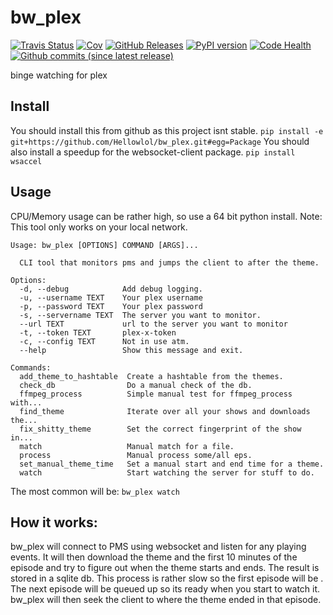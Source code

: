 # bw_plex
[![Travis Status](https://travis-ci.org/Hellowlol/bw_plex.svg?branch=master)](https://travis-ci.org/Hellowlol/bw_plex)
[![Cov](https://codecov.io/gh/hellowlol/bw_plex/branch/master/graph/badge.svg)](https://codecov.io/gh/hellowlol/bw_plex/branch/master)
[![GitHub Releases](https://img.shields.io/github/tag/hellowlol/bw_plex.svg?label=github+release)](https://github.com/hellowlol/bw_plex/releases)
[![PyPI version](https://badge.fury.io/py/bw_plex.svg)](https://pypi.python.org/pypi/bw_plex)
[![Code Health](https://landscape.io/github/Hellowlol/bw_plex/master/landscape.svg?style=flat)](https://landscape.io/github/Hellowlol/bw_plex/master)
[![Github commits (since latest release)](https://img.shields.io/github/commits-since/Hellowlol/bw_plex/latest.svg)](https://github.com/Hellowlol/bw_plex/compare)


binge watching for plex

## Install
You should install this from github as this project isnt stable.
```pip install -e git+https://github.com/Hellowlol/bw_plex.git#egg=Package```
You should also install a speedup for the websocket-client package. ```pip install wsaccel```


## Usage
CPU/Memory usage can be rather high, so use a 64 bit python install.
Note: This tool only works on your local network.

```
Usage: bw_plex [OPTIONS] COMMAND [ARGS]...

  CLI tool that monitors pms and jumps the client to after the theme.

Options:
  -d, --debug            Add debug logging.
  -u, --username TEXT    Your plex username
  -p, --password TEXT    Your plex password
  -s, --servername TEXT  The server you want to monitor.
  --url TEXT             url to the server you want to monitor
  -t, --token TEXT       plex-x-token
  -c, --config TEXT      Not in use atm.
  --help                 Show this message and exit.

Commands:
  add_theme_to_hashtable  Create a hashtable from the themes.
  check_db                Do a manual check of the db.
  ffmpeg_process          Simple manual test for ffmpeg_process with...
  find_theme              Iterate over all your shows and downloads the...
  fix_shitty_theme        Set the correct fingerprint of the show in...
  match                   Manual match for a file.
  process                 Manual process some/all eps.
  set_manual_theme_time   Set a manual start and end time for a theme.
  watch                   Start watching the server for stuff to do.

```

The most common will be:
```bw_plex watch```

## How it works:

bw_plex will connect to PMS using websocket and listen for any playing events.
It will then download the theme and the first 10 minutes of the episode and try to figure out when the theme starts and ends. The result is stored in a sqlite db.
This process is rather slow so the first episode will be . The next episode will be queued up so its ready when you start to watch it.
bw_plex will then seek the client to where the theme ended in that episode.



